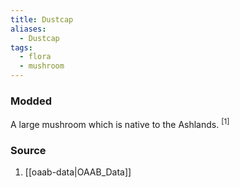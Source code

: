 ```yaml
---
title: Dustcap
aliases:
  - Dustcap
tags:
  - flora
  - mushroom
---
```

### Modded
A large mushroom which is native to the Ashlands. <sup>[1]</sup>
### Source
1. [[oaab-data|OAAB_Data]]